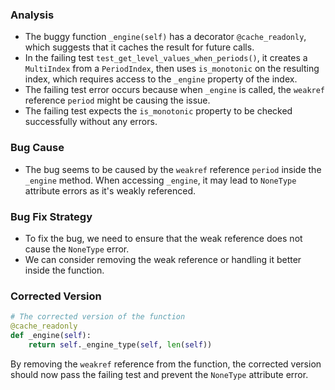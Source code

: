### Analysis
- The buggy function `_engine(self)` has a decorator `@cache_readonly`, which suggests that it caches the result for future calls.
- In the failing test `test_get_level_values_when_periods()`, it creates a `MultiIndex` from a `PeriodIndex`, then uses `is_monotonic` on the resulting index, which requires access to the `_engine` property of the index.
- The failing test error occurs because when `_engine` is called, the `weakref` reference `period` might be causing the issue.
- The failing test expects the `is_monotonic` property to be checked successfully without any errors.

### Bug Cause
- The bug seems to be caused by the `weakref` reference `period` inside the `_engine` method. When accessing `_engine`, it may lead to `NoneType` attribute errors as it's weakly referenced.

### Bug Fix Strategy
- To fix the bug, we need to ensure that the weak reference does not cause the `NoneType` error.
- We can consider removing the weak reference or handling it better inside the function.

### Corrected Version
```python
# The corrected version of the function
@cache_readonly
def _engine(self):
    return self._engine_type(self, len(self))
```

By removing the `weakref` reference from the function, the corrected version should now pass the failing test and prevent the `NoneType` attribute error.